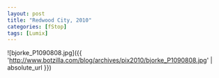 ```yaml
---
layout: post
title: "Redwood City, 2010"
categories: [fStop]
tags: [Lumix]
---
```



![bjorke_P1090808.jpg]({{ 'http://www.botzilla.com/blog/archives/pix2010/bjorke_P1090808.jpg' | absolute_url }})


